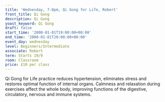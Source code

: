 ```yaml
---
title: 'Wednesday, 7-8pm, Qi Gong for Life, Robert'
front_title: Qi Gong
description: Qi Gong
yoast_keyword: Qi Gong
draft: false
start_time: '2000-01-01T19:00:00+00:00'
end_time: '2000-01-01T20:00:00+00:00'
event_day: wednesday
level: Beginners/Intermediate
associate: Robert
term: Starts 19/9
room: Classroom
price: £10 per class
---
```

Qi Gong for Life practice reduces hypertension, eliminates stress and restores optimal function of internal organs. Calmness and relaxation during exercises affect the whole body, improving functions of the digestive, circulatory, nervous and immune systems.
